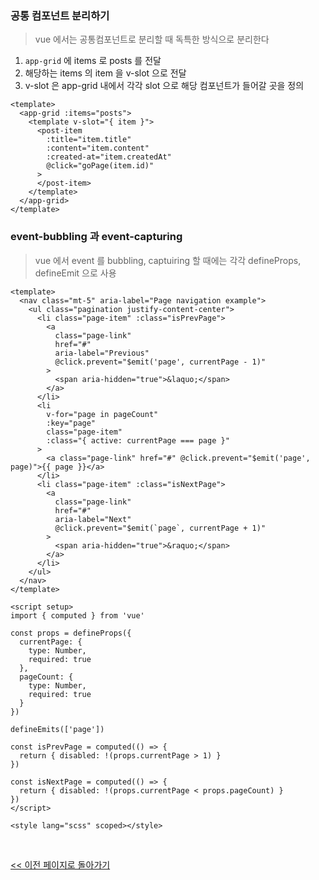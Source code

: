 ### 공통 컴포넌트 분리하기

> vue 에서는 공통컴포넌트로 분리할 때 독특한 방식으로 분리한다

1. `app-grid` 에 items 로 posts 를 전달
2. 해당하는 items 의 item 을 v-slot 으로 전달
3. v-slot 은 app-grid 내에서 각각 slot 으로 해당 컴포넌트가 들어갈 곳을 정의

```vue
<template>
  <app-grid :items="posts">
    <template v-slot="{ item }">
      <post-item
        :title="item.title"
        :content="item.content"
        :created-at="item.createdAt"
        @click="goPage(item.id)"
      >
      </post-item>
    </template>
  </app-grid>
</template>
```

### event-bubbling 과 event-capturing

> vue 에서 event 를 bubbling, captuiring 할 때에는 각각 defineProps, defineEmit 으로 사용

```vue
<template>
  <nav class="mt-5" aria-label="Page navigation example">
    <ul class="pagination justify-content-center">
      <li class="page-item" :class="isPrevPage">
        <a
          class="page-link"
          href="#"
          aria-label="Previous"
          @click.prevent="$emit('page', currentPage - 1)"
        >
          <span aria-hidden="true">&laquo;</span>
        </a>
      </li>
      <li
        v-for="page in pageCount"
        :key="page"
        class="page-item"
        :class="{ active: currentPage === page }"
      >
        <a class="page-link" href="#" @click.prevent="$emit('page', page)">{{ page }}</a>
      </li>
      <li class="page-item" :class="isNextPage">
        <a
          class="page-link"
          href="#"
          aria-label="Next"
          @click.prevent="$emit(`page`, currentPage + 1)"
        >
          <span aria-hidden="true">&raquo;</span>
        </a>
      </li>
    </ul>
  </nav>
</template>

<script setup>
import { computed } from 'vue'

const props = defineProps({
  currentPage: {
    type: Number,
    required: true
  },
  pageCount: {
    type: Number,
    required: true
  }
})

defineEmits(['page'])

const isPrevPage = computed(() => {
  return { disabled: !(props.currentPage > 1) }
})

const isNextPage = computed(() => {
  return { disabled: !(props.currentPage < props.pageCount) }
})
</script>

<style lang="scss" scoped></style>
```

<br/>

[<< 이전 페이지로 돌아가기](../../README.md)
